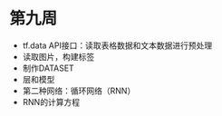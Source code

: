 # 第九周

+ tf.data API接口：读取表格数据和文本数据进行预处理
+ 读取图片，构建标签
+ 制作DATASET
+ 层和模型
+ 第二种网络：循环网络（RNN）
+ RNN的计算方程

